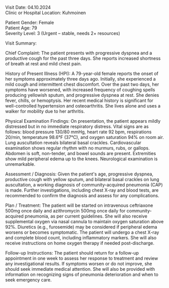 Visit Date: 04.10.2024  
Clinic or Hospital Location: Kuhmoinen  

Patient Gender: Female  
Patient Age: 79  
Severity Level: 3 (Urgent – stable, needs 2+ resources)

Visit Summary:

Chief Complaint: The patient presents with progressive dyspnea and a productive cough for the past three days. She reports increased shortness of breath at rest and mild chest pain.

History of Present Illness (HPI): A 79-year-old female reports the onset of her symptoms approximately three days ago. Initially, she experienced a mild cough and intermittent chest discomfort. Over the past two days, her symptoms have worsened, with increased frequency of coughing spells producing yellowish sputum, and progressive dyspnea at rest. She denies fever, chills, or hemoptysis. Her recent medical history is significant for well-controlled hypertension and osteoarthritis. She lives alone and uses a walker for mobility due to her arthritis.

Physical Examination Findings: On presentation, the patient appears mildly distressed but in no immediate respiratory distress. Vital signs are as follows: blood pressure 130/80 mmHg, heart rate 92 bpm, respirations 20/min, temperature 98.6°F (37°C), and oxygen saturation 94% on room air. Lung auscultation reveals bilateral basal crackles. Cardiovascular examination shows regular rhythm with no murmurs, rubs, or gallops. Abdomen is soft, non-tender, and bowel sounds are present. Extremities show mild peripheral edema up to the knees. Neurological examination is unremarkable.

Assessment / Diagnosis: Given the patient's age, progressive dyspnea, productive cough with yellow sputum, and bilateral basal crackles on lung auscultation, a working diagnosis of community-acquired pneumonia (CAP) is made. Further investigations, including chest X-ray and blood tests, are recommended to confirm the diagnosis and assess for any complications.

Plan / Treatment: The patient will be started on intravenous ceftriaxone 500mg once daily and azithromycin 500mg once daily for community-acquired pneumonia, as per current guidelines. She will also receive supplemental oxygen via nasal cannula to maintain oxygen saturation above 92%. Diuretics (e.g., furosemide) may be considered if peripheral edema worsens or becomes symptomatic. The patient will undergo a chest X-ray and complete blood count, including inflammatory markers. She will also receive instructions on home oxygen therapy if needed post-discharge.

Follow-up Instructions: The patient should return for a follow-up appointment in one week to assess her response to treatment and review any investigational results. If symptoms worsen or do not improve, she should seek immediate medical attention. She will also be provided with information on recognizing signs of pneumonia deterioration and when to seek emergency care.